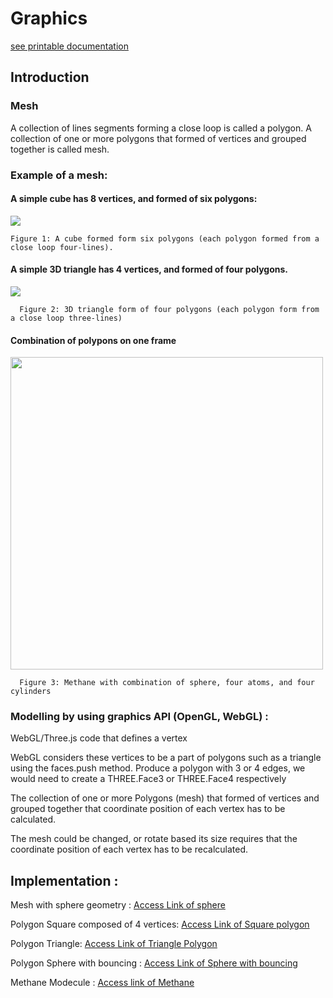 # Graphics
[see printable documentation](https://nglthu.github.io/Graphics/)
## Introduction
###	Mesh

A collection of lines segments forming a close loop is called a polygon. 
A collection of one or more polygons that formed of vertices and grouped together is called mesh.

### Example of a mesh:

#### A simple cube has 8 vertices, and formed of six polygons:

<img src="https://nglthu.github.io/Graphics/img/cube.png">
 
    Figure 1: A cube formed form six polygons (each polygon formed from a close loop four-lines).

#### A simple 3D triangle has 4 vertices, and formed of four polygons. 

<img src="https://nglthu.github.io/Graphics/img/mesh.png">
 
      Figure 2: 3D triangle form of four polygons (each polygon form from a close loop three-lines)

#### Combination of polypons on one frame

<img src="https://nglthu.github.io/Graphics/img/methane.gif" width="500" height="500" />
 
      Figure 3: Methane with combination of sphere, four atoms, and four cylinders

###	Modelling by using graphics API (OpenGL, WebGL) :

WebGL/Three.js code that defines a vertex

WebGL considers these vertices to be a part of polygons such as a triangle using the faces.push method.  Produce a polygon with 3 or 4 edges, we would need to create a THREE.Face3 or THREE.Face4 respectively

The collection of one or more Polygons (mesh) that formed of vertices and grouped together that coordinate position of each vertex has to be calculated.

The mesh could be changed, or rotate based its size requires that the coordinate position of each vertex has to be recalculated.


## Implementation :

Mesh with sphere geometry : [Access Link of sphere](https://nglthu.github.io/Graphics/html/three_js.html)

Polygon Square composed of 4 vertices: [Access Link of Square polygon](https://nglthu.github.io/Graphics/html/meshOf4Polygon.html)

Polygon Triangle: [Access Link of Triangle Polygon](https://nglthu.github.io/Graphics/html/meshOf3Polygon.html)


Polygon Sphere with bouncing : [Access Link of Sphere with bouncing](https://nglthu.github.io/Graphics/html/sphere.html)

Methane Modecule : [Access link of Methane](https://nglthu.github.io/Graphics/html/methane_modecule.html)
